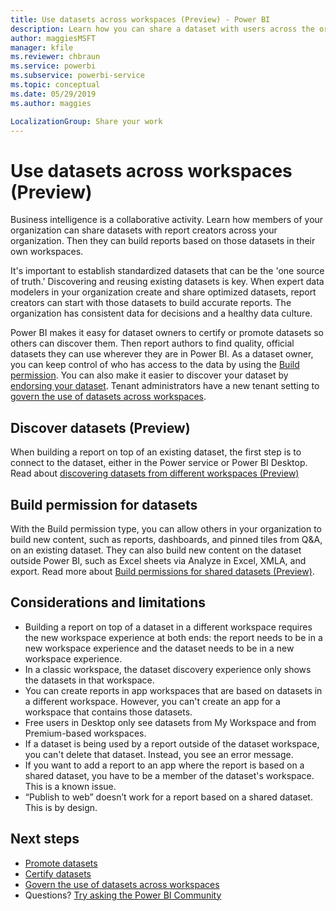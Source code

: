 ```yaml
---
title: Use datasets across workspaces (Preview) - Power BI
description: Learn how you can share a dataset with users across the organization. Then they can build reports based on your dataset in their own workspaces.
author: maggiesMSFT
manager: kfile
ms.reviewer: chbraun
ms.service: powerbi
ms.subservice: powerbi-service
ms.topic: conceptual
ms.date: 05/29/2019
ms.author: maggies

LocalizationGroup: Share your work
---
```

# Use datasets across workspaces (Preview)

Business intelligence is a collaborative activity. Learn how members of your organization can share datasets with report creators across your organization. Then they can build reports based on those datasets in their own workspaces.

It's important to establish standardized datasets that can be the 'one source of truth.' Discovering and reusing existing datasets is key. When expert data modelers in your organization create and share optimized datasets, report creators can start with those datasets to build accurate reports. The organization has consistent data for decisions and a healthy data culture.

Power BI makes it easy for dataset owners to certify or promote datasets so others can discover them. Then report authors to find quality, official datasets they can use wherever they are in Power BI. As a dataset owner, you can keep control of who has access to the data by using the [Build permission](service-datasets-build-permissions.md). You can also make it easier to discover your dataset by [endorsing your dataset](service-datasets-promote.md). Tenant administrators have a new tenant setting to [govern the use of datasets across workspaces](service-datasets-admin-across-workspaces.md).

## Discover datasets (Preview)

When building a report on top of an existing dataset, the first step is to connect to the dataset, either in the Power service or Power BI Desktop. Read about [discovering datasets from different workspaces (Preview)](service-datasets-discover-across-workspaces.md)

## Build permission for datasets

With the Build permission type, you can allow others in your organization to build new content, such as reports, dashboards, and pinned tiles from Q&A, on an existing dataset. They can also build new content on the dataset outside Power BI, such as Excel sheets via Analyze in Excel, XMLA, and export. Read more about [Build permissions for shared datasets (Preview)](service-datasets-build-permissions.md).

## Considerations and limitations

- Building a report on top of a dataset in a different workspace requires the new workspace experience at both ends: the report needs to be in a new workspace experience and the dataset needs to be in a new workspace experience.
- In a classic workspace, the dataset discovery experience only shows the datasets in that workspace.
- You can create reports in app workspaces that are based on datasets in a different workspace. However, you can't create an app for a workspace that contains those datasets.
- Free users in Desktop only see datasets from My Workspace and from Premium-based workspaces.
- If a dataset is being used by a report outside of the dataset workspace, you can't delete that dataset. Instead, you see an error message.
- If you want to add a report to an app where the report is based on a shared dataset, you have to be a member of the dataset's workspace. This is a known issue.
- “Publish to web” doesn’t work for a report based on a shared dataset. This is by design.


## Next steps

- [Promote datasets](service-datasets-promote.md)
- [Certify datasets](service-datasets-certify.md)
- [Govern the use of datasets across workspaces](service-datasets-admin-across-workspaces.md)
- Questions? [Try asking the Power BI Community](http://community.powerbi.com/)
